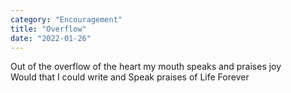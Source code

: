 ```yaml
---
category: "Encouragement" 
title: "Overflow"
date: "2022-01-26"
---
```


Out of the overflow of the heart my mouth speaks and praises joy  
Would that I could write and Speak praises of Life Forever 